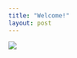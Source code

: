 ```yaml
---
title: "Welcome!"
layout: post
---
```


![](https://github.com/ethanmiles/ethanmiles.github.io/blob/master/headshot.jpg)
